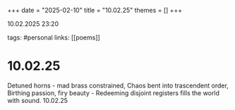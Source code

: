+++
date = "2025-02-10"
title = "10.02.25"
themes = []
+++

10.02.2025 23:20

tags: #personal
links: [[poems]]

# 10.02.25

Detuned horns - mad brass constrained,
Chaos bent into trascendent order,
Birthing passion, firy beauty -
Redeeming disjoint registers fills the world with sound.
10.02.25

